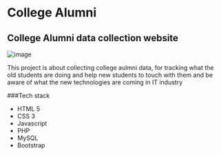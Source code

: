 # College Alumni
## College Alumni data collection website

![image](https://user-images.githubusercontent.com/42041306/191057623-2caefb9b-2623-436c-8d58-ff177903c45a.png)

<p>This project is about collecting college aulmni data, for tracking what the old students are doing and help new students to touch with them and be aware of what the new technologies are coming in IT industry</p> 

###Tech stack
<ul>
<li>HTML 5</li>
<li>CSS 3</li>
<li>Javascript</li>
<li>PHP</li>
<li>MySQL</li>
<li>Bootstrap</li>
</ul>
